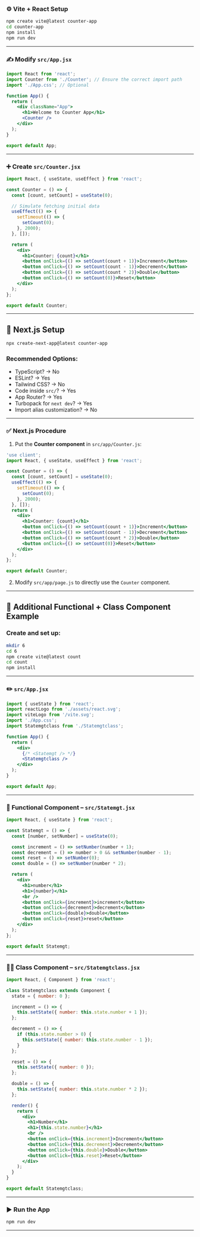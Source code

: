 
### ⚙️ Vite + React Setup

```bash
npm create vite@latest counter-app
cd counter-app
npm install
npm run dev
```

---

### ✍️ Modify `src/App.jsx`

```jsx
import React from 'react';
import Counter from './Counter'; // Ensure the correct import path
import './App.css'; // Optional

function App() {
  return (
    <div className="App">
      <h1>Welcome to Counter App</h1>
      <Counter />
    </div>
  );
}

export default App;
```

---

### ➕ Create `src/Counter.jsx`

```jsx
import React, { useState, useEffect } from 'react';

const Counter = () => {
  const [count, setCount] = useState(0);

  // Simulate fetching initial data
  useEffect(() => {
    setTimeout(() => {
      setCount(0);
    }, 2000);
  }, []);

  return (
    <div>
      <h1>Counter: {count}</h1>
      <button onClick={() => setCount(count + 1)}>Increment</button>
      <button onClick={() => setCount(count - 1)}>Decrement</button>
      <button onClick={() => setCount(count * 2)}>Double</button>
      <button onClick={() => setCount(0)}>Reset</button>
    </div>
  );
};

export default Counter;
```

---

## 🚀 Next.js Setup

```bash
npx create-next-app@latest counter-app
```

### Recommended Options:

* TypeScript? → No
* ESLint? → Yes
* Tailwind CSS? → No
* Code inside `src/`? → Yes
* App Router? → Yes
* Turbopack for `next dev`? → Yes
* Import alias customization? → No

---

### ✅ Next.js Procedure

1. Put the **Counter component** in `src/app/Counter.js`:

```jsx
'use client';
import React, { useState, useEffect } from 'react';

const Counter = () => {
  const [count, setCount] = useState(0);
  useEffect(() => {
    setTimeout(() => {
      setCount(0);
    }, 2000);
  }, []);
  return (
    <div>
      <h1>Counter: {count}</h1>
      <button onClick={() => setCount(count + 1)}>Increment</button>
      <button onClick={() => setCount(count - 1)}>Decrement</button>
      <button onClick={() => setCount(count * 2)}>Double</button>
      <button onClick={() => setCount(0)}>Reset</button>
    </div>
  );
};

export default Counter;
```

2. Modify `src/app/page.js` to directly use the `Counter` component.

---

## 🧪 Additional Functional + Class Component Example

### Create and set up:

```bash
mkdir 6
cd 6
npm create vite@latest count
cd count
npm install
```

---

### ✏️ `src/App.jsx`

```jsx
import { useState } from 'react';
import reactLogo from './assets/react.svg';
import viteLogo from '/vite.svg';
import './App.css';
import Statemgtclass from './Statemgtclass';

function App() {
  return (
    <div>
      {/* <Statemgt /> */}
      <Statemgtclass />
    </div>
  );
}

export default App;
```

---

### 🔁 Functional Component – `src/Statemgt.jsx`

```jsx
import React, { useState } from 'react';

const Statemgt = () => {
  const [number, setNumber] = useState(0);

  const increment = () => setNumber(number + 1);
  const decrement = () => number > 0 && setNumber(number - 1);
  const reset = () => setNumber(0);
  const double = () => setNumber(number * 2);

  return (
    <div>
      <h1>number</h1>
      <h1>{number}</h1>
      <br />
      <button onClick={increment}>increment</button>
      <button onClick={decrement}>decrement</button>
      <button onClick={double}>double</button>
      <button onClick={reset}>reset</button>
    </div>
  );
};

export default Statemgt;
```

---

### 🧑‍🏫 Class Component – `src/Statemgtclass.jsx`

```jsx
import React, { Component } from 'react';

class Statemgtclass extends Component {
  state = { number: 0 };

  increment = () => {
    this.setState({ number: this.state.number + 1 });
  };

  decrement = () => {
    if (this.state.number > 0) {
      this.setState({ number: this.state.number - 1 });
    }
  };

  reset = () => {
    this.setState({ number: 0 });
  };

  double = () => {
    this.setState({ number: this.state.number * 2 });
  };

  render() {
    return (
      <div>
        <h1>Number</h1>
        <h1>{this.state.number}</h1>
        <br />
        <button onClick={this.increment}>Increment</button>
        <button onClick={this.decrement}>Decrement</button>
        <button onClick={this.double}>Double</button>
        <button onClick={this.reset}>Reset</button>
      </div>
    );
  }
}

export default Statemgtclass;
```

---

### ▶️ Run the App

```bash
npm run dev
```

---

